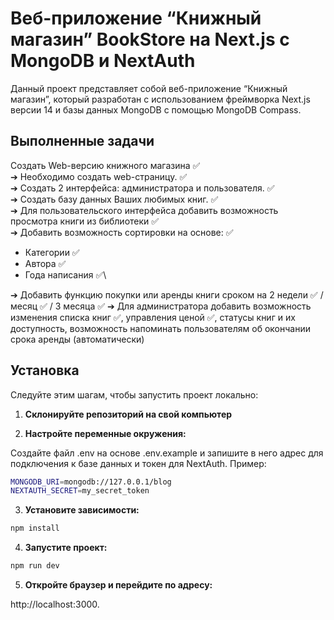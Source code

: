 # Веб-приложение “Книжный магазин” BookStore на Next.js с MongoDB и NextAuth

Данный проект представляет собой веб-приложение “Книжный магазин”, который разработан с использованием фреймворка Next.js версии 14 и базы данных MongoDB с помощью MongoDB Compass.

## Выполненные задачи

Создать Web-версию книжного магазина &#x2705;\
➔	Необходимо создать web-страницу. &#x2705;\
➔	Создать 2 интерфейса: администратора и пользователя. &#x2705;\
➔	Создать базу данных Ваших любимых книг. &#x2705;\
➔	Для пользовательского интерфейса добавить возможность просмотра книги из библиотеки &#x2705;\
➔	Добавить возможность сортировки на основе: &#x2705;
*	Категории &#x2705;
*	Автора &#x2705;
*	Года написания &#x2705;\

➔	Добавить функцию покупки или аренды книги сроком на 2 недели &#x2705; / месяц &#x2705; / 3 месяца &#x2705;
➔	Для администратора добавить возможность изменения списка книг &#x2705;\, управления ценой &#x2705;\, статусы книг и их доступность, возможность напоминать пользователям об окончании срока аренды (автоматически)


## Установка

Следуйте этим шагам, чтобы запустить проект локально:

1. **Склонируйте репозиторий на свой компьютер**

2. **Настройте переменные окружения:**

Создайте файл .env на основе .env.example и запишите в него адрес для подключения к базе данных и токен для NextAuth. Пример:

```bash
MONGODB_URI=mongodb://127.0.0.1/blog
NEXTAUTH_SECRET=my_secret_token
```

3. **Установите зависимости:**

```bash
npm install
```

4. **Запустите проект:**

```bash
npm run dev
```

5. **Откройте браузер и перейдите по адресу:**

 http://localhost:3000.
